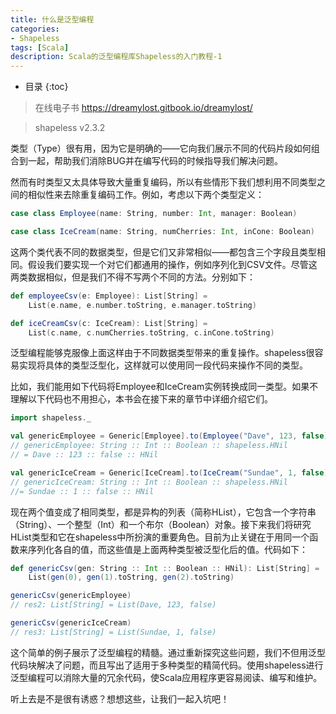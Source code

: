 ```yaml
---
title: 什么是泛型编程
categories:
- Shapeless
tags: [Scala]
description: Scala的泛型编程库Shapeless的入门教程-1
---
```


* 目录
{:toc}

> 在线电子书 https://dreamylost.gitbook.io/dreamylost/

> shapeless v2.3.2

类型（Type）很有用，因为它是明确的——它向我们展示不同的代码片段如何组合到一起，帮助我们消除BUG并在编写代码的时候指导我们解决问题。

然而有时类型又太具体导致大量重复编码，所以有些情形下我们想利用不同类型之间的相似性来去除重复编码工作。例如，考虑以下两个类型定义：

```scala
case class Employee(name: String, number: Int, manager: Boolean)

case class IceCream(name: String, numCherries: Int, inCone: Boolean)
```

这两个类代表不同的数据类型，但是它们又非常相似——都包含三个字段且类型相同。假设我们要实现一个对它们都通用的操作，例如序列化到CSV文件。尽管这两类数据相似，但是我们不得不写两个不同的方法。分别如下：

```scala
def employeeCsv(e: Employee): List[String] = 
    List(e.name, e.number.toString, e.manager.toString)

def iceCreamCsv(c: IceCream): List[String] = 
    List(c.name, c.numCherries.toString, c.inCone.toString)
```

泛型编程能够克服像上面这样由于不同数据类型带来的重复操作。shapeless很容易实现将具体的类型泛型化，这样就可以使用同一段代码来操作不同的类型。

比如，我们能用如下代码将Employee和IceCream实例转换成同一类型。如果不理解以下代码也不用担心，本书会在接下来的章节中详细介绍它们。

```scala
import shapeless._

val genericEmployee = Generic[Employee].to(Employee("Dave", 123, false)) 
// genericEmployee: String :: Int :: Boolean :: shapeless.HNil 
// = Dave :: 123 :: false :: HNil

val genericIceCream = Generic[IceCream].to(IceCream("Sundae", 1, false)) 
// genericIceCream: String :: Int :: Boolean :: shapeless.HNil 
//= Sundae :: 1 :: false :: HNil
```

现在两个值变成了相同类型，都是异构的列表（简称HList），它包含一个字符串（String）、一个整型（Int）和一个布尔（Boolean）对象。接下来我们将研究HList类型和它在shapeless中所扮演的重要角色。目前为止关键在于用同一个函数来序列化各自的值，而这些值是上面两种类型被泛型化后的值。代码如下：

```scala
def genericCsv(gen: String :: Int :: Boolean :: HNil): List[String] = 
    List(gen(0), gen(1).toString, gen(2).toString)

genericCsv(genericEmployee) 
// res2: List[String] = List(Dave, 123, false)

genericCsv(genericIceCream) 
// res3: List[String] = List(Sundae, 1, false)
```

这个简单的例子展示了泛型编程的精髓。通过重新探究这些问题，我们不但用泛型代码块解决了问题，而且写出了适用于多种类型的精简代码。使用shapeless进行泛型编程可以消除大量的冗余代码，使Scala应用程序更容易阅读、编写和维护。

听上去是不是很有诱惑？想想这些，让我们一起入坑吧！
